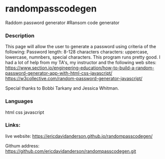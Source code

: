 # randompasscodegen
Raddom password generator
#Ransom code generator

### Description

This page will allow the user to generate a password using criteria of the following:
Password length:  8-128 characters
characters:  uppercase, lowercase, numnbers, special characters.
This program runs pretty good.  I had a lot of help from my TA's, my instructor and the following web sites:
   https://www.section.io/engineering-education/how-to-build-a-random-password-generator-app-with-html-css-javascript/
https://w3collective.com/random-password-generator-javascript/

Special thanks to Bobbi Tarkany and Jessica Whitman. 


### Languages
html
css
javascript

### Links:
live website: https://ericdavidanderson.github.io/randompasscodegen/

Githum address:  https://github.com/ericdavidanderson/randompasscodegen.git

